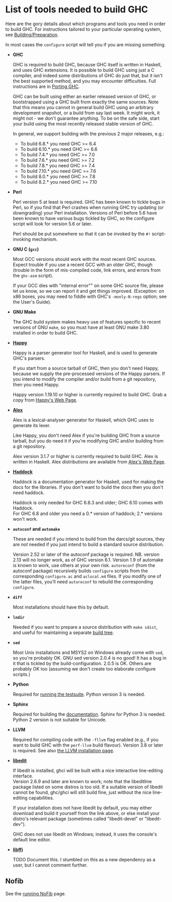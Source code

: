 # List of tools needed to build GHC


Here are the gory details about which programs and tools you need in order to build GHC.  For instructions tailored to your particular operating system, see [Building/Preparation](building/preparation).


In most cases the `configure` script will tell you if you are missing something.

- **GHC**

  GHC is required to build GHC, because GHC itself is
written in Haskell, and uses GHC extensions.  It is possible
to build GHC using just a C compiler, and indeed some
distributions of GHC do just that, but it isn't the best
supported method, and you may encounter difficulties.  Full
instructions are in [Porting GHC](building/porting).

  GHC can be built using either an earlier released
version of GHC, or
bootstrapped using a GHC built from exactly the same
sources.  Note that this means you cannot in general build
GHC using an arbitrary development snapshot, or a build from
say last week.  It might work, it might not - we don't
guarantee anything.  To be on the safe side, start your
build using the most recently released stable version of
GHC.

  In general, we support building with the previous 2
major releases, e.g.:

  - To build 6.8.\* you need GHC \>= 6.4
  - To build 6.10.\* you need GHC \>= 6.6
  - To build 7.4.\* you need GHC \>= 7.0
  - To build 7.6.\* you need GHC \>= 7.2
  - To build 7.8.\* you need GHC \>= 7.4
  - To build 7.10.\* you need GHC \>= 7.6
  - To build 8.0.\* you need GHC \>= 7.8
  - To build 8.2.\* you need GHC \>= 7.10

- **Perl**

  Perl version 5 at least is required.  GHC has been known to
tickle bugs in Perl, so if you find that Perl crashes when
running GHC try updating (or downgrading) your Perl
installation.  Versions of Perl before 5.6 have been known to have
various bugs tickled by GHC, so the configure script
will look for version 5.6 or later.
  
  Perl should be put somewhere so that it can be invoked
by the `#!` script-invoking mechanism.

- **GNU C (`gcc`)**

  Most GCC versions should work with the most recent GHC
sources.  Expect trouble if you use a recent GCC with
an older GHC, though (trouble in the form of mis-compiled code,
link errors, and errors from the `ghc-asm`
script).

  If your GCC dies with "internal error"" on
some GHC source file, please let us know, so we can report
it and get things improved.  (Exception: on x86
boxes, you may need to fiddle with GHC's
`-monly-N-regs` option; see the User's
Guide).

- **GNU Make**

  The GHC build system makes heavy use of features
specific to recent versions of GNU `make`, so
you must have at least GNU make 3.80 installed in
order to build GHC.

- **[Happy](http://www.haskell.org/happy)**

  Happy is a parser generator tool for Haskell, and is
used to generate GHC's parsers.

  If you start from a source tarball of GHC, then you don't need Happy, because we supply the
pre-processed versions of the Happy parsers.  If you intend to
modify the compiler and/or build from a git repository, then you
need Happy.

  Happy version 1.19.10 or higher is currently required to build GHC.
Grab a copy from
[Happy's Web Page](http://www.haskell.org/happy/).

- **[Alex](http://www.haskell.org/alex/)**

  Alex is a lexical-analyser generator for Haskell,
which GHC uses to generate its lexer.

  Like Happy, you don't need Alex if you're building GHC from a
source tarball, but you do need it if you're modifying GHC and/or
building from a git repository.

  Alex version 3.1.7 or higher is currently required to build GHC.
Alex is
written in Haskell.
Alex distributions are available from 
[Alex's Web Page](http://www.haskell.org/alex/).

- **[Haddock](http://www.haskell.org/haddock/)**

  Haddock is a documentation generator for Haskell,
used for making the docs for the libraries. If you don't want to build the docs then you don't need haddock.

  Haddock is only needed for GHC 6.8.3 and older; GHC 6.10 comes with Haddock.  
For GHC 6.8 and older you need a 0.\* version of haddock; 2.\* versions won't work.

- **`autoconf` and `automake`**

  These are needed if you intend to build from the
darcs/git sources, they are *not* needed if you
just intend to build a standard source distribution.

  Version 2.52 or later of the autoconf package is required.
NB. version 2.13 will no longer work, as of GHC version
6.1.  Version 1.9 of automake is known to work, use others at
your own risk.
`autoreconf` (from the autoconf package)
recursively builds `configure` scripts from
the corresponding `configure.ac` and
`aclocal.m4` files.  If you modify one of
the latter files, you'll need `autoreconf` to
rebuild the corresponding `configure`.

- **`diff`**

  Most installations should have this by default.

- **`lndir`**

  Needed if you want to prepare a source distribution with 
`make sdist`, and useful for maintaining a separate
[build tree](building/using).

- **`sed`**

  Most Unix installations and MSYS2 on
Windows already come with `sed`, so you're probably OK.
GNU sed version 2.0.4 is no good!  It has a bug
in it that is tickled by the build-configuration.  2.0.5 is
OK. Others are probably OK too (assuming we don't create too
elaborate configure scripts.)

- **Python**

  Required for [running the testsuite](building/running-tests). 
Python version 3 is needed.

- **Sphinx**

  Required for building the [documentation](building/docs). Sphinx for Python 3 is needed. Python 2 version is not suitable for Unicode.

- **LLVM**

  Required for compiling code with the `-fllvm` flag enabled (e.g., if you want to build GHC with the `perf-llvm` build flavour). Version 3.8 or later is required. See also [the LLVM installation page](commentary/compiler/backends/llvm/installing).

- **[libedit](http://www.thrysoee.dk/editline/)**

  If libedit is installed, ghci will be built with a nice interactive line-editing interface.  
Version 2.6.9 and later are known to work; note that the libeditline package listed on some distros is too old.
If a suitable version of libedit cannot be found, ghc/ghci will still build fine, just without the nice line-editing capabilities.

  If your installation does not have libedit by default, you may either download and build it yourself from the link above, or else install your distro's relevant package (sometimes called "libedit-devel" or "libedit-dev").

  GHC does not use libedit on Windows; instead, it uses the console's default line editor.

- **[libffi](http://sourceware.org/libffi/)**

  TODO Document this.  I stumbled on this as a new dependency as a user, but I cannot comment further.

## Nofib


See the [running NoFib](building/running-no-fib) page.
